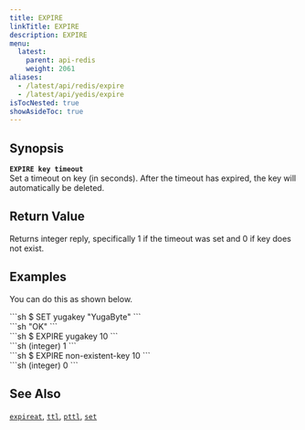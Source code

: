 ```yaml
---
title: EXPIRE
linkTitle: EXPIRE
description: EXPIRE
menu:
  latest:
    parent: api-redis
    weight: 2061
aliases:
  - /latest/api/redis/expire
  - /latest/api/yedis/expire
isTocNested: true
showAsideToc: true
---
```


## Synopsis
<b>`EXPIRE key timeout`</b><br>
Set a timeout on key (in seconds). After the timeout has expired, the key will automatically be deleted.

## Return Value
Returns integer reply, specifically 1 if the timeout was set and 0 if key does not exist.

## Examples

You can do this as shown below.
<div class='copy separator-dollar'>
```sh
$ SET yugakey "YugaByte"
```
</div>
```sh
"OK"
```
<div class='copy separator-dollar'>
```sh
$ EXPIRE yugakey 10
```
</div>
```sh
(integer) 1
```
<div class='copy separator-dollar'>
```sh
$ EXPIRE non-existent-key 10
```
</div>
```sh
(integer) 0
```

## See Also
[`expireat`](../expireat/), [`ttl`](../ttl/), [`pttl`](../pttl/), [`set`](../set/)
